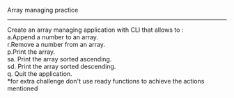 Array managing practice 
<hr/>
Create an array managing application with CLI that allows to :
<br/>
a.Append a number to an array.
<br/>
r.Remove a number from an array.
<br/>
p.Print the array.
<br/>
sa. Print the array sorted ascending.
<br/>
sd. Print the array sorted descending.
<br/>
q. Quit the application.
<br/>
*for extra challenge don't use ready functions to achieve the actions mentioned